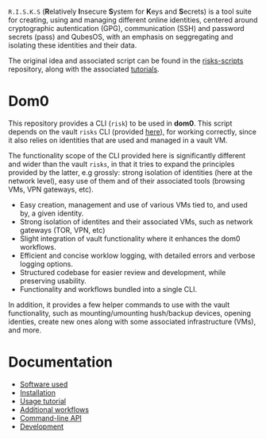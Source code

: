 
`R.I.S.K.S` (**R**elatively **I**nsecure **S**ystem for **K**eys and **S**ecrets) is a tool suite for creating, using and managing
different online identities, centered around cryptographic autentication (GPG), communication (SSH) and password
secrets (pass) and QubesOS, with an emphasis on seggregating and isolating these identities and their data.

The original idea and associated script can be found in the [risks-scripts](https://github.com/19hundreds/risks-scripts) repository, along with the associated [tutorials](https://19hundreds.github.io/risks-workflow).

# Dom0

This repository provides a CLI (`risk`) to be used in **dom0**. This script depends on the vault `risks` CLI 
(provided [here](https://github.com/wizardofhoms/risks)), for working correctly, since it also relies on identities that are used and managed in a vault VM.

The functionality scope of the CLI provided here is significantly different and wider than the vault `risks`, in that it
tries to expand the principles provided by the latter, e.g grossly: strong isolation of identities (here at the network level),
easy use of them and of their associated tools (browsing VMs, VPN gateways, etc).

- Easy creation, management and use of various VMs tied to, and used by, a given identity.
- Strong isolation of identites and their associated VMs, such as network gateways (TOR, VPN, etc)
- Slight integration of vault functionality where it enhances the dom0 workflows.
- Efficient and concise worklow logging, with detailed errors and verbose logging options.
- Structured codebase for easier review and development, while preserving usability.
- Functionality and workflows bundled into a single CLI.
 
In addition, it provides a few helper commands to use with the vault functionality, such as mounting/umounting 
hush/backup devices, opening identies, create new ones along with some associated infrastructure (VMs), and more.

# Documentation

* [Software used](https://github.com/wizardofhoms/risk/wiki/Software-Used)
* [Installation](https://github.com/wizardofhoms/risk/wiki/Installation)
* [Usage tutorial](https://github.com/wizardofhoms/risk/wiki/Usage-Tutorial)
* [Additional workflows](/https://github.com/wizardofhoms/risk/wiki/Additional-Workflows)
* [Command-line API](/https://github.com/wizardofhoms/risk/wiki/Command-Line-API)
* [Development](/https://github.com/wizardofhoms/risk/wiki/Development)
